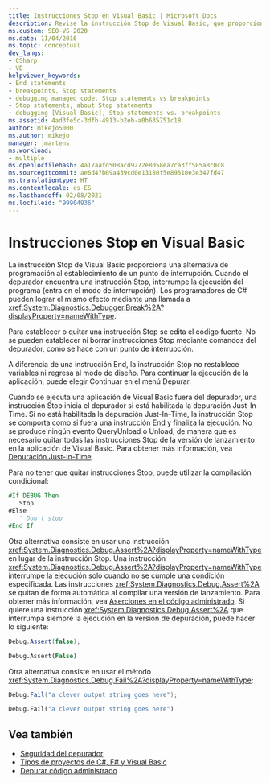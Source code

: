 ```yaml
---
title: Instrucciones Stop en Visual Basic | Microsoft Docs
description: Revise la instrucción Stop de Visual Basic, que proporciona una alternativa de programación al establecimiento de un punto de interrupción en Visual Studio.
ms.custom: SEO-VS-2020
ms.date: 11/04/2016
ms.topic: conceptual
dev_langs:
- CSharp
- VB
helpviewer_keywords:
- End statements
- breakpoints, Stop statements
- debugging managed code, Stop statements vs breakpoints
- Stop statements, about Stop statements
- debugging [Visual Basic], Stop statements vs. breakpoints
ms.assetid: 4ad3fe5c-3dfb-4913-b2eb-a0b635751c18
author: mikejo5000
ms.author: mikejo
manager: jmartens
ms.workload:
- multiple
ms.openlocfilehash: 4a17aafd508acd9272e8058ea7ca3ff585a8c0c8
ms.sourcegitcommit: ae6d47b09a439cd0e13180f5e89510e3e347fd47
ms.translationtype: HT
ms.contentlocale: es-ES
ms.lasthandoff: 02/08/2021
ms.locfileid: "99904936"
---
```

# <a name="stop-statements-in-visual-basic"></a>Instrucciones Stop en Visual Basic

La instrucción Stop de Visual Basic proporciona una alternativa de programación al establecimiento de un punto de interrupción. Cuando el depurador encuentra una instrucción Stop, interrumpe la ejecución del programa (entra en el modo de interrupción). Los programadores de C# pueden lograr el mismo efecto mediante una llamada a <xref:System.Diagnostics.Debugger.Break%2A?displayProperty=nameWithType>.

Para establecer o quitar una instrucción Stop se edita el código fuente. No se pueden establecer ni borrar instrucciones Stop mediante comandos del depurador, como se hace con un punto de interrupción.

A diferencia de una instrucción End, la instrucción Stop no restablece variables ni regresa al modo de diseño. Para continuar la ejecución de la aplicación, puede elegir Continuar en el menú Depurar.

Cuando se ejecuta una aplicación de Visual Basic fuera del depurador, una instrucción Stop inicia el depurador si está habilitada la depuración Just-In-Time. Si no está habilitada la depuración Just-In-Time, la instrucción Stop se comporta como si fuera una instrucción End y finaliza la ejecución. No se produce ningún evento QueryUnload o Unload, de manera que es necesario quitar todas las instrucciones Stop de la versión de lanzamiento en la aplicación de Visual Basic. Para obtener más información, vea [Depuración Just-In-Time](just-in-time-debugging-in-visual-studio.md).

 Para no tener que quitar instrucciones Stop, puede utilizar la compilación condicional:

```vb
#If DEBUG Then
   Stop
#Else
   ' Don't stop
#End If
```

Otra alternativa consiste en usar una instrucción <xref:System.Diagnostics.Debug.Assert%2A?displayProperty=nameWithType> en lugar de la instrucción Stop. Una instrucción <xref:System.Diagnostics.Debug.Assert%2A?displayProperty=nameWithType> interrumpe la ejecución solo cuando no se cumple una condición especificada. Las instrucciones <xref:System.Diagnostics.Debug.Assert%2A> se quitan de forma automática al compilar una versión de lanzamiento. Para obtener más información, vea [Aserciones en el código administrado](assertions-in-managed-code.md). Si quiere una instrucción <xref:System.Diagnostics.Debug.Assert%2A> que interrumpa siempre la ejecución en la versión de depuración, puede hacer lo siguiente:

```csharp
Debug.Assert(false);
```

```vb
Debug.Assert(False)
```

Otra alternativa consiste en usar el método <xref:System.Diagnostics.Debug.Fail%2A?displayProperty=nameWithType>:

```csharp
Debug.Fail("a clever output string goes here");
```

```vb
Debug.Fail("a clever output string goes here")
```

## <a name="see-also"></a>Vea también

- [Seguridad del depurador](debugger-security.md)
- [Tipos de proyectos de C#, F# y Visual Basic](debugging-preparation-csharp-f-hash-and-visual-basic-project-types.md)
- [Depurar código administrado](debugging-managed-code.md)
